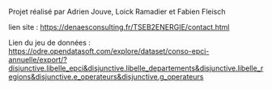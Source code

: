 Projet réalisé par Adrien Jouve, Loick Ramadier et Fabien Fleisch

lien site : https://denaesconsulting.fr/TSEB2ENERGIE/contact.html

Lien du jeu de données :
https://odre.opendatasoft.com/explore/dataset/conso-epci-annuelle/export/?disjunctive.libelle_epci&disjunctive.libelle_departements&disjunctive.libelle_regions&disjunctive.e_operateurs&disjunctive.g_operateurs